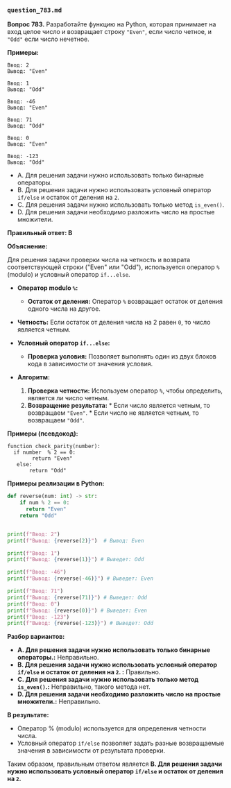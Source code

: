 ### `question_783.md`

**Вопрос 783.** Разработайте функцию на Python, которая принимает на вход целое число и возвращает строку `"Even"`, если число четное, и `"Odd"` если число нечетное.

**Примеры:**

```
Ввод: 2
Вывод: "Even"

Ввод: 1
Вывод: "Odd"

Ввод: -46
Вывод: "Even"

Ввод: 71
Вывод: "Odd"

Ввод: 0
Вывод: "Even"

Ввод: -123
Вывод: "Odd"
```

- A.  Для решения задачи  нужно использовать только  бинарные операторы.
-   B.  Для решения задачи нужно использовать условный оператор `if/else` и остаток от деления на `2`.
-   C. Для решения задачи нужно использовать только метод `is_even()`.
-   D. Для решения задачи необходимо разложить число на простые множители.

**Правильный ответ: B**

**Объяснение:**

Для решения задачи проверки числа на четность и возврата соответствующей строки ("Even" или "Odd"), используется оператор `%` (modulo) и условный оператор `if...else`.

*   **Оператор modulo `%`:**
    *   **Остаток от деления:** Оператор `%` возвращает остаток от деления одного числа на другое.
   *  **Четность:** Если остаток от деления числа на 2 равен `0`, то число является четным.

*   **Условный оператор `if...else`:**
    *   **Проверка условия:** Позволяет выполнять один из двух блоков кода в зависимости от значения условия.

* **Алгоритм:**
    1. **Проверка четности:**  Используем  оператор `%`, чтобы определить, является ли число четным.
    2.   **Возвращение результата:**
        *  Если  число является четным, то  возвращаем  `"Even"`.
       *  Если число не является  четным, то  возвращаем  `"Odd"`.

**Примеры (псевдокод):**
```
function check_parity(number):
  if number  % 2 == 0:
        return "Even"
   else:
       return "Odd"
```
**Примеры реализации в Python:**

```python
def reverse(num: int) -> str:
    if num % 2 == 0:
      return "Even"
    return "Odd"


print(f"Ввод: 2")
print(f"Вывод: {reverse(2)}")  # Вывод: Even

print(f"Ввод: 1")
print(f"Вывод: {reverse(1)}") # Выведет: Odd

print(f"Ввод: -46")
print(f"Вывод: {reverse(-46)}") # Выведет: Even

print(f"Ввод: 71")
print(f"Вывод: {reverse(71)}") # Выведет: Odd
print(f"Ввод: 0")
print(f"Вывод: {reverse(0)}") # Выведет: Even
print(f"Ввод: -123")
print(f"Вывод: {reverse(-123)}") # Выведет: Odd
```
**Разбор вариантов:**
*  **A. Для решения задачи  нужно использовать только  бинарные операторы.:** Неправильно.
*  **B. Для решения задачи нужно использовать условный оператор `if/else` и остаток от деления на `2`. :** Правильно.
*  **C. Для решения задачи нужно использовать только метод `is_even()`.:** Неправильно, такого метода нет.
*   **D. Для решения задачи необходимо разложить число на простые множители.:** Неправильно.

**В результате:**
*  Оператор % (modulo) используется для определения четности числа.
*  Условный оператор  `if/else` позволяет задать разные возвращаемые значения  в зависимости от результата проверки.

Таким образом, правильным ответом является **B. Для решения задачи нужно использовать условный оператор `if/else` и остаток от деления на `2`.**
